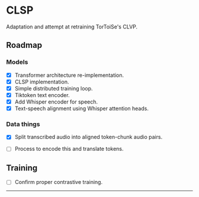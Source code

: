 # CLSP

Adaptation and attempt at retraining TorToiSe's CLVP.

## Roadmap

### Models

- [x] Transformer architecture re-implementation.
- [x] CLSP implementation.
- [x] Simple distributed training loop.
- [x] Tiktoken text encoder.
- [x] Add Whisper encoder for speech.
- [x] Text-speech alignment using Whisper attention heads.

### Data things

- [x] Split transcribed audio into aligned token-chunk audio pairs.
- [ ] Process to encode this and translate tokens.


## Training

- [ ] Confirm proper contrastive training.

---
